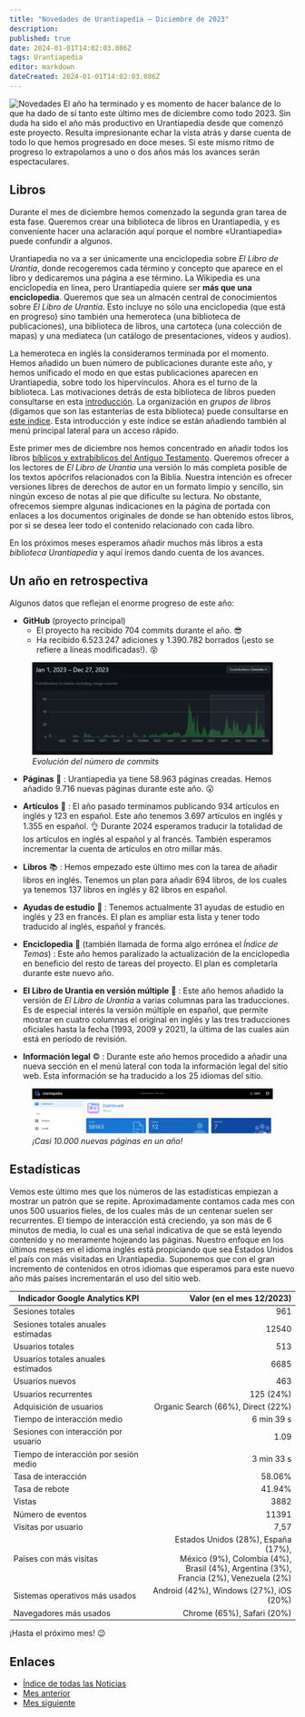 ```yaml
---
title: "Novedades de Urantiapedia — Diciembre de 2023"
description: 
published: true
date: 2024-01-01T14:02:03.086Z
tags: Urantiapedia
editor: markdown
dateCreated: 2024-01-01T14:02:03.086Z
---
```


<img src="/_assets/svg/icon-news.svg" alt="Novedades" style="width: 80px;"> El año ha terminado y es momento de hacer balance de lo que ha dado de sí tanto este último mes de diciembre como todo 2023. Sin duda ha sido el año más productivo en Urantiapedia desde que comenzó este proyecto. Resulta impresionante echar la vista atrás y darse cuenta de todo lo que hemos progresado en doce meses. Si este mismo ritmo de progreso lo extrapolamos a uno o dos años más los avances serán espectaculares.

## Libros

Durante el mes de diciembre hemos comenzado la segunda gran tarea de esta fase. Queremos crear una biblioteca de libros en Urantiapedia, y es conveniente hacer una aclaración aquí porque el nombre «Urantiapedia» puede confundir a algunos.

Urantiapedia no va a ser únicamente una enciclopedia sobre _El Libro de Urantia_, donde recogeremos cada término y concepto que aparece en el libro y dedicaremos una página a ese término. La Wikipedia es una enciclopedia en línea, pero Urantiapedia quiere ser **más que una enciclopedia**. Queremos que sea un almacén central de conocimientos sobre _El Libro de Urantia_. Esto incluye no sólo una enciclopedia (que está en progreso) sino también una hemeroteca (una biblioteca de publicaciones), una biblioteca de libros, una cartoteca (una colección de mapas) y una mediateca (un catálogo de presentaciones, vídeos y audios).

La hemeroteca en inglés la consideramos terminada por el momento. Hemos añadido un buen número de publicaciones durante este año, y hemos unificado el modo en que estas publicaciones aparecen en Urantiapedia, sobre todo los hipervínculos. Ahora es el turno de la biblioteca. Las motivaciones detrás de esta biblioteca de libros pueden consultarse en esta [introducción](/es/book). La organización en _grupos de libros_ (digamos que son las estanterías de esta biblioteca) puede consultarse en [este índice](/es/index/books). Esta introducción y este índice se están añadiendo también al menú principal lateral para un acceso rápido.

Este primer mes de diciembre nos hemos concentrado en añadir todos los libros [bíblicos y extrabíblicos del Antiguo Testamento](/es/index/books_judeo_christianism_ot). Queremos ofrecer a los lectores de _El Libro de Urantia_ una versión lo más completa posible de los textos apócrifos relacionados con la Biblia. Nuestra intención es ofrecer versiones libres de derechos de autor en un formato limpio y sencillo, sin ningún exceso de notas al pie que dificulte su lectura. No obstante, ofrecemos siempre algunas indicaciones en la página de portada con enlaces a los documentos originales de donde se han obtenido estos libros, por si se desea leer todo el contenido relacionado con cada libro.

En los próximos meses esperamos añadir muchos más libros a esta _biblioteca Urantiapedia_ y aquí iremos dando cuenta de los avances.

## Un año en retrospectiva

Algunos datos que reflejan el enorme progreso de este año:

- **GitHub** (proyecto principal)
    * El proyecto ha recibido 704 commits durante el año. :sunglasses:
    * Ha recibido 6.523.247 adiciones y 1.390.782 borrados (¡esto se refiere a líneas modificadas!). :dizzy_face:

<figure id="img_1" class="image urantiapedia">
<img src="/image/github_2023.png">
<figcaption><em>Evolución del número de commits </em></figcaption>
</figure>

- **Páginas** :page_facing_up: : Urantiapedia ya tiene 58.963 páginas creadas. Hemos añadido 9.716 nuevas páginas durante este año. :open_mouth:

- **Artículos** :page_with_curl: : El año pasado terminamos publicando 934 artículos en inglés y 123 en español. Este año tenemos 3.697 artículos en inglés y 1.355 en español. :ok_hand: Durante 2024 esperamos traducir la totalidad de los artículos en inglés al español y al francés. También esperamos incrementar la cuenta de artículos en otro millar más.

- **Libros** :books: : Hemos empezado este último mes con la tarea de añadir libros en inglés. Tenemos un plan para añadir 694 libros, de los cuales ya tenemos 137 libros en inglés y 82 libros en español.

- **Ayudas de estudio** :notebook: : Tenemos actualmente 31 ayudas de estudio en inglés y 23 en francés. El plan es ampliar esta lista y tener todo traducido al inglés, español y francés.

- **Enciclopedia** :card_index: (también llamada de forma algo errónea el _Índice de Temas_) : Este año hemos paralizado la actualización de la enciclopedia en beneficio del resto de tareas del proyecto. El plan es completarla durante este nuevo año.

- **El Libro de Urantia en versión múltiple** :blue_book: : Este año hemos añadido la versión de _El Libro de Urantia_ a varias columnas para las traducciones. Es de especial interés la versión múltiple en español, que permite mostrar en cuatro columnas el original en inglés y las tres traducciones oficiales hasta la fecha (1993, 2009 y 2021), la última de las cuales aún está en período de revisión.

- **Información legal** :copyright: : Durante este año hemos procedido a añadir una nueva sección en el menú lateral con toda la información legal del sitio web. Esta información se ha traducido a los 25 idiomas del sitio.

<figure id="img_2" class="image urantiapedia">
<img src="/image/up_status_2023.png">
<figcaption><em>¡Casi 10.000 nuevas páginas en un año!</em></figcaption>
</figure>

## Estadísticas

Vemos este último mes que los números de las estadísticas empiezan a mostrar un patrón que se repite. Aproximadamente contamos cada mes con unos 500 usuarios fieles, de los cuales más de un centenar suelen ser recurrentes. El tiempo de interacción está creciendo, ya son más de 6 minutos de media, lo cual es una señal indicativa de que se está leyendo contenido y no meramente hojeando las páginas. Nuestro enfoque en los últimos meses en el idioma inglés está propiciando que sea Estados Unidos el país con más visitadas en Urantiapedia. Suponemos que con el gran incremento de contenidos en otros idiomas que esperamos para este nuevo año más países incrementarán el uso del sitio web.

Indicador Google Analytics KPI | Valor (en el mes 12/2023)
--- | ---:
Sesiones totales | 961
Sesiones totales anuales estimadas | 12540
Usuarios totales | 513
Usuarios totales anuales estimados | 6685
Usuarios nuevos | 463
Usuarios recurrentes | 125 (24%)
Adquisición de usuarios | Organic Search (66%), Direct (22%)
Tiempo de interacción medio | 6 min 39 s
Sesiones con interacción por usuario | 1.09
Tiempo de interacción por sesión medio | 3 min 33 s
Tasa de interacción | 58.06%
Tasa de rebote | 41.94%
Vistas | 3882
Número de eventos | 11391
Visitas por usuario | 7,57
Países con más visitas | Estados Unidos (28%), España (17%), <br>México (9%), Colombia (4%), <br>Brasil (4%), Argentina (3%),<br>Francia (2%), Venezuela (2%)
Sistemas operativos más usados | Android (42%), Windows (27%), iOS (20%)
Navegadores más usados | Chrome (65%), Safari (20%)

¡Hasta el próximo mes! :wink:

## Enlaces

- [Índice de todas las Noticias](/es/news)
- [Mes anterior](/es/news/2023/11)
- [Mes siguiente](/es/news/2024/01)